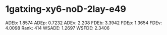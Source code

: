 # 1gatxing-xy6-noD-2lay-e49

ADEb: 1.8574
ADEp: 0.7232
ADEv: 2.208
FDEb: 3.3942
FDEp: 1.3654
FDEv: 4.0098
Rank: 414
WSADE: 1.2697
WSFDE: 2.3406